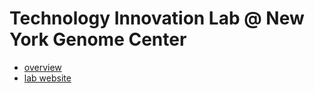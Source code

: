 # Technology Innovation Lab @ New York Genome Center

- [overview](https://www.nygenome.org/science-technology/technology-platforms/technology-innovation/)
- [lab website](https://www.vickovictechinnovation.com/)

